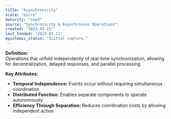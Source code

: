 ```yaml
---
title: "Asynchronicity"
scale: "micro"
maturity: "seed"
source: "Synchronicity & Asynchronous Operations"
created: "2023-03-21"
last_tended: "2023-03-21"
epistemic_status: "Initial capture."
---
```

**Definition:**  
Operations that unfold independently of real-time synchronization, allowing for decentralization, delayed responses, and parallel processing.

**Key Attributes:**  
- **Temporal Independence:** Events occur without requiring simultaneous coordination  
- **Distributed Function:** Enables separate components to operate autonomously  
- **Efficiency Through Separation:** Reduces coordination costs by allowing independent action
